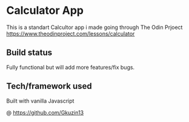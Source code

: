 # Calculator App

This is a standart Calcultor app i made going through The Odin Prjoect https://www.theodinproject.com/lessons/calculator

## Build status
Fully functional but will add more features/fix bugs.

## Tech/framework used
Built with vanilla Javascript

@ https://github.com/Gkuzin13







